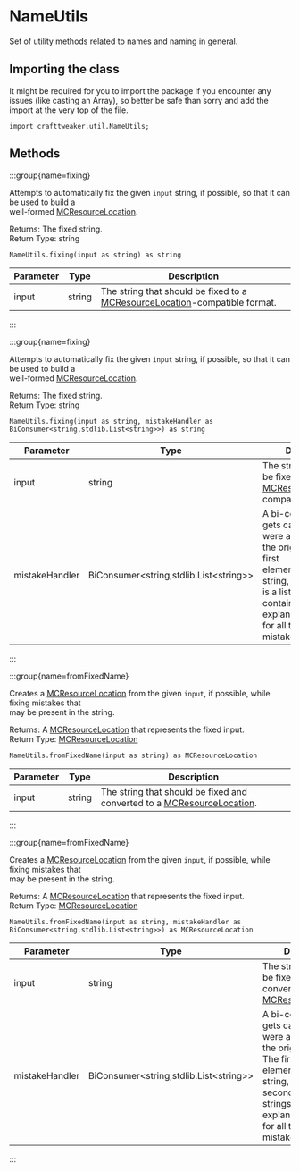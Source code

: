 # NameUtils

Set of utility methods related to names and naming in general.

## Importing the class

It might be required for you to import the package if you encounter any issues (like casting an Array), so better be safe than sorry and add the import at the very top of the file.
```zenscript
import crafttweaker.util.NameUtils;
```


## Methods

:::group{name=fixing}

Attempts to automatically fix the given <code>input</code> string, if possible, so that it can be used to build a <br />  well-formed [MCResourceLocation](/vanilla/api/util/MCResourceLocation).

Returns: The fixed string.  
Return Type: string

```zenscript
NameUtils.fixing(input as string) as string
```

| Parameter | Type | Description |
|-----------|------|-------------|
| input | string | The string that should be fixed to a [MCResourceLocation](/vanilla/api/util/MCResourceLocation)-compatible format. |


:::

:::group{name=fixing}

Attempts to automatically fix the given <code>input</code> string, if possible, so that it can be used to build a <br />  well-formed [MCResourceLocation](/vanilla/api/util/MCResourceLocation).

Returns: The fixed string.  
Return Type: string

```zenscript
NameUtils.fixing(input as string, mistakeHandler as BiConsumer<string,stdlib.List<string>>) as string
```

| Parameter | Type | Description |
|-----------|------|-------------|
| input | string | The string that should be fixed to a [MCResourceLocation](/vanilla/api/util/MCResourceLocation)-compatible format. |
| mistakeHandler | BiConsumer&lt;string,stdlib.List&lt;string&gt;&gt; | A bi-consumer that gets called if there were any mistakes in the original string. The first <br />                        element is the fixed string, and the second is a list of strings containing explanations <br />                        for all the identified mistakes. |


:::

:::group{name=fromFixedName}

Creates a [MCResourceLocation](/vanilla/api/util/MCResourceLocation) from the given <code>input</code>, if possible, while fixing mistakes that <br />  may be present in the string.

Returns: A [MCResourceLocation](/vanilla/api/util/MCResourceLocation) that represents the fixed input.  
Return Type: [MCResourceLocation](/vanilla/api/util/MCResourceLocation)

```zenscript
NameUtils.fromFixedName(input as string) as MCResourceLocation
```

| Parameter | Type | Description |
|-----------|------|-------------|
| input | string | The string that should be fixed and converted to a [MCResourceLocation](/vanilla/api/util/MCResourceLocation). |


:::

:::group{name=fromFixedName}

Creates a [MCResourceLocation](/vanilla/api/util/MCResourceLocation) from the given <code>input</code>, if possible, while fixing mistakes that <br />  may be present in the string.

Returns: A [MCResourceLocation](/vanilla/api/util/MCResourceLocation) that represents the fixed input.  
Return Type: [MCResourceLocation](/vanilla/api/util/MCResourceLocation)

```zenscript
NameUtils.fromFixedName(input as string, mistakeHandler as BiConsumer<string,stdlib.List<string>>) as MCResourceLocation
```

| Parameter | Type | Description |
|-----------|------|-------------|
| input | string | The string that should be fixed and converted to a [MCResourceLocation](/vanilla/api/util/MCResourceLocation). |
| mistakeHandler | BiConsumer&lt;string,stdlib.List&lt;string&gt;&gt; | A bi-consumer that gets called if there were any mistakes in the original string. The first <br />                        element is the fixed string, and the second is a list of strings containing explanations <br />                        for all the identified mistakes. |


:::

